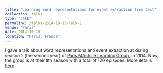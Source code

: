 ```yaml
---
title: "Learning word representations for event extraction from text"
collection: talks
type: "Talk"
permalink: /talks/2014-10-15-talk-1
venue: "Paris"
date: 2014-10-15
location: "Paris, France"
---
```



I gave a talk about word representations and event extraction at during season 2 (the second year) of [Paris MAchine Learning Group](https://nuit-blanche.blogspot.com/2014/10/ce-soir-paris-machine-learning-2-season.html), in 2014. Now, the group is at their 8th season with a total of 120 episodes. More details [here](http://parismlgroup.org/#about).
